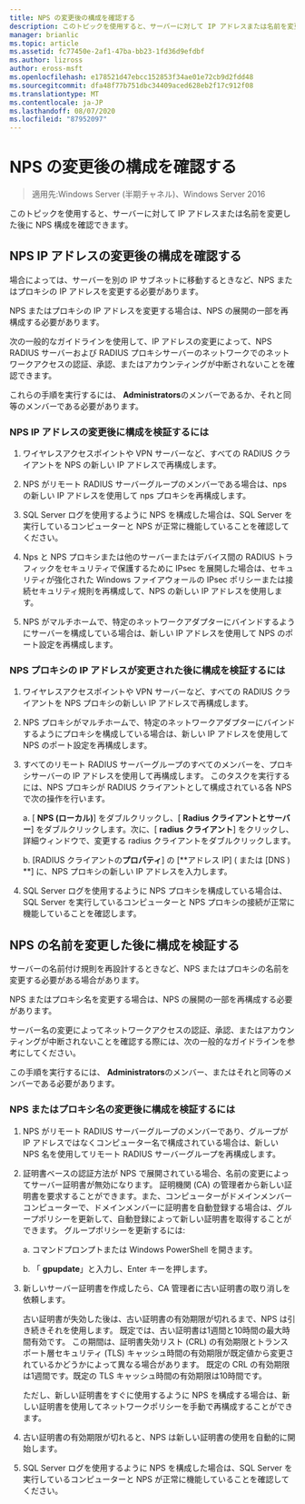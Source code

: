 ```yaml
---
title: NPS の変更後の構成を確認する
description: このトピックを使用すると、サーバーに対して IP アドレスまたは名前を変更した後に、Windows Server 2016 ネットワークポリシーサーバーの構成を確認できます。
manager: brianlic
ms.topic: article
ms.assetid: fc77450e-2af1-47ba-bb23-1fd36d9efdbf
ms.author: lizross
author: eross-msft
ms.openlocfilehash: e178521d47ebcc152853f34ae01e72cb9d2fdd48
ms.sourcegitcommit: dfa48f77b751dbc34409aced628eb2f17c912f08
ms.translationtype: MT
ms.contentlocale: ja-JP
ms.lasthandoff: 08/07/2020
ms.locfileid: "87952097"
---
```

# <a name="verify-configuration-after-nps-changes"></a>NPS の変更後の構成を確認する

>適用先:Windows Server (半期チャネル)、Windows Server 2016

このトピックを使用すると、サーバーに対して IP アドレスまたは名前を変更した後に NPS 構成を確認できます。

## <a name="verify-configuration-after-an-nps-ip-address-change"></a>NPS IP アドレスの変更後の構成を確認する

場合によっては、サーバーを別の IP サブネットに移動するときなど、NPS またはプロキシの IP アドレスを変更する必要があります。

NPS またはプロキシの IP アドレスを変更する場合は、NPS の展開の一部を再構成する必要があります。

次の一般的なガイドラインを使用して、IP アドレスの変更によって、NPS RADIUS サーバーおよび RADIUS プロキシサーバーのネットワークでのネットワークアクセスの認証、承認、またはアカウンティングが中断されないことを確認できます。

これらの手順を実行するには、 **Administrators**のメンバーであるか、それと同等のメンバーである必要があります。

### <a name="to-verify-configuration-after-an-nps-ip-address-change"></a>NPS IP アドレスの変更後に構成を検証するには

1. ワイヤレスアクセスポイントや VPN サーバーなど、すべての RADIUS クライアントを NPS の新しい IP アドレスで再構成します。

2. NPS がリモート RADIUS サーバーグループのメンバーである場合は、nps の新しい IP アドレスを使用して nps プロキシを再構成します。

3. SQL Server ログを使用するように NPS を構成した場合は、SQL Server を実行しているコンピューターと NPS が正常に機能していることを確認してください。

4. Nps と NPS プロキシまたは他のサーバーまたはデバイス間の RADIUS トラフィックをセキュリティで保護するために IPsec を展開した場合は、セキュリティが強化された Windows ファイアウォールの IPsec ポリシーまたは接続セキュリティ規則を再構成して、NPS の新しい IP アドレスを使用します。

5. NPS がマルチホームで、特定のネットワークアダプターにバインドするようにサーバーを構成している場合は、新しい IP アドレスを使用して NPS のポート設定を再構成します。

### <a name="to-verify-configuration-after-an-nps-proxy-ip-address-change"></a>NPS プロキシの IP アドレスが変更された後に構成を検証するには

1. ワイヤレスアクセスポイントや VPN サーバーなど、すべての RADIUS クライアントを NPS プロキシの新しい IP アドレスで再構成します。

2. NPS プロキシがマルチホームで、特定のネットワークアダプターにバインドするようにプロキシを構成している場合は、新しい IP アドレスを使用して NPS のポート設定を再構成します。

3. すべてのリモート RADIUS サーバーグループのすべてのメンバーを、プロキシサーバーの IP アドレスを使用して再構成します。 このタスクを実行するには、NPS プロキシが RADIUS クライアントとして構成されている各 NPS で次の操作を行います。

    a. [ **NPS (ローカル)**] をダブルクリックし、[ **Radius クライアントとサーバー**] をダブルクリックします。次に、[ **radius クライアント**] をクリックし、詳細ウィンドウで、変更する radius クライアントをダブルクリックします。

    b. [RADIUS クライアントの**プロパティ**] の [**アドレス IP] \( または [DNS \) **] に、NPS プロキシの新しい IP アドレスを入力します。

4. SQL Server ログを使用するように NPS プロキシを構成している場合は、SQL Server を実行しているコンピューターと NPS プロキシの接続が正常に機能していることを確認します。

## <a name="verify-configuration-after-renaming-an-nps"></a>NPS の名前を変更した後に構成を検証する

サーバーの名前付け規則を再設計するときなど、NPS またはプロキシの名前を変更する必要がある場合があります。

NPS またはプロキシ名を変更する場合は、NPS の展開の一部を再構成する必要があります。

サーバー名の変更によってネットワークアクセスの認証、承認、またはアカウンティングが中断されないことを確認する際には、次の一般的なガイドラインを参考にしてください。

この手順を実行するには、 **Administrators**のメンバー、またはそれと同等のメンバーである必要があります。

### <a name="to-verify-configuration-after-an-nps-or-proxy-name-change"></a>NPS またはプロキシ名の変更後に構成を検証するには

1. NPS がリモート RADIUS サーバーグループのメンバーであり、グループが IP アドレスではなくコンピューター名で構成されている場合は、新しい NPS 名を使用してリモート RADIUS サーバーグループを再構成します。

2. 証明書ベースの認証方法が NPS で展開されている場合、名前の変更によってサーバー証明書が無効になります。 証明機関 (CA) の管理者から新しい証明書を要求することができます。また、コンピューターがドメインメンバーコンピューターで、ドメインメンバーに証明書を自動登録する場合は、グループポリシーを更新して、自動登録によって新しい証明書を取得することができます。 グループポリシーを更新するには:

    a. コマンドプロンプトまたは Windows PowerShell を開きます。

    b. 「 **gpupdate**」と入力し、Enter キーを押します。


3. 新しいサーバー証明書を作成したら、CA 管理者に古い証明書の取り消しを依頼します。

     古い証明書が失効した後は、古い証明書の有効期限が切れるまで、NPS は引き続きそれを使用します。 既定では、古い証明書は1週間と10時間の最大時間有効です。 この期間は、証明書失効リスト (CRL) の有効期限とトランスポート層セキュリティ (TLS) キャッシュ時間の有効期限が既定値から変更されているかどうかによって異なる場合があります。 既定の CRL の有効期限は1週間です。既定の TLS キャッシュ時間の有効期限は10時間です。

     ただし、新しい証明書をすぐに使用するように NPS を構成する場合は、新しい証明書を使用してネットワークポリシーを手動で再構成することができます。

4. 古い証明書の有効期限が切れると、NPS は新しい証明書の使用を自動的に開始します。

5. SQL Server ログを使用するように NPS を構成した場合は、SQL Server を実行しているコンピューターと NPS が正常に機能していることを確認してください。

